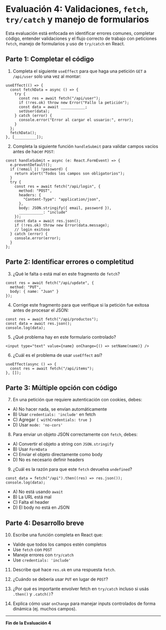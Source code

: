 # Evaluación 4: Validaciones, `fetch`, `try/catch` y manejo de formularios

Esta evaluación está enfocada en identificar errores comunes, completar código, entender validaciones y el flujo correcto de trabajo con peticiones `fetch`, manejo de formularios y uso de `try/catch` en React.

## Parte 1: Completar el código

1. Completa el siguiente `useEffect` para que haga una petición `GET` a `/api/user` solo una vez al montar:

```tsx
useEffect(() => {
  const fetchData = async () => {
    try {
      const res = await fetch("/api/user");
      if (!res.ok) throw new Error("Fallo la petición");
      const data = await ___________;
      setUser(data);
    } catch (error) {
      console.error("Error al cargar el usuario:", error);
    }
  };
  fetchData();
}, [__________]);
```

2. Completa la siguiente función `handleSubmit` para validar campos vacíos antes de hacer `POST`:

```tsx
const handleSubmit = async (e: React.FormEvent) => {
  e.preventDefault();
  if (!email || !password) {
    return alert("Todos los campos son obligatorios");
  }
  try {
    const res = await fetch("/api/login", {
      method: "POST",
      headers: {
        "Content-Type": "application/json",
      },
      body: JSON.stringify({ email, password }),
      ___________: "include"
    });
    const data = await res.json();
    if (!res.ok) throw new Error(data.message);
    // login exitoso
  } catch (error) {
    console.error(error);
  }
};
```

## Parte 2: Identificar errores o completitud

3. ¿Qué le falta o está mal en este fragmento de `fetch`?

```tsx
const res = await fetch("/api/update", {
  method: "PUT",
  body: { name: "Juan" }
});
```

4. Corrige este fragmento para que verifique si la petición fue exitosa antes de procesar el JSON:

```tsx
const res = await fetch("/api/productos");
const data = await res.json();
console.log(data);
```

5. ¿Qué problema hay en este formulario controlado?

```tsx
<input type="text" value={name} onChange={() => setName(name)} />
```

6. ¿Cuál es el problema de usar `useEffect` así?

```tsx
useEffect(async () => {
  const res = await fetch("/api/items");
}, []);
```

## Parte 3: Múltiple opción con código

7. En una petición que requiere autenticación con cookies, debes:

* A) No hacer nada, se envían automáticamente
* B) Usar `credentials: 'include'` en fetch
* C) Agregar `{ withCredentials: true }`
* D) Usar `mode: 'no-cors'`

8. Para enviar un objeto JSON correctamente con `fetch`, debes:

* A) Convertir el objeto a string con `JSON.stringify`
* B) Usar `FormData`
* C) Enviar el objeto directamente como body
* D) No es necesario definir headers

9. ¿Cuál es la razón para que este `fetch` devuelva `undefined`?

```tsx
const data = fetch("/api").then((res) => res.json());
console.log(data);
```

* A) No está usando `await`
* B) La URL está mal
* C) Falta el header
* D) El body no está en JSON

## Parte 4: Desarrollo breve

10. Escribe una función completa en React que:

* Valide que todos los campos estén completos
* Use `fetch` con `POST`
* Maneje errores con `try/catch`
* Use `credentials: 'include'`

11. Describe qué hace `res.ok` en una respuesta `fetch`.

12. ¿Cuándo se debería usar `PUT` en lugar de `POST`?

13. ¿Por qué es importante envolver fetch en `try/catch` incluso si usás `.then()` y `.catch()`?

14. Explica cómo usar `onChange` para manejar inputs controlados de forma dinámica (ej. muchos campos).

---

**Fin de la Evaluación 4**
